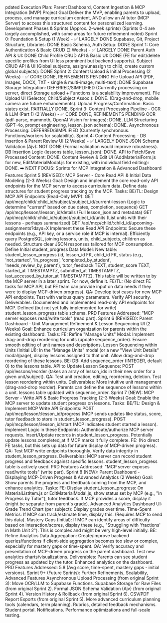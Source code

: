 pdated Execution Plan: Parent Dashboard, Content Ingestion & MCP Integration (MVP)
Project Goal
Deliver the MVP, enabling parents to upload, process, and manage curriculum content, AND allow an AI tutor (MCP Server) to access this structured content for personalized learning.
Development Phases & Sprints (Approx. 2-week sprints)
(Sprints 0-4 are largely accomplished, with some areas for future refinement noted)
Sprint 0: Foundation & Setup (1 Week) - ✅ LARGELY DONE
Supabase, Git, Project Structure, Libraries: DONE
Basic Schema, Auth Setup: DONE
Sprint 1: Core Authentication & Basic CRUD (2 Weeks) - ✅ LARGELY DONE
Parent Auth API & UI: DONE
Child Profile CRUD API & Basic UI: DONE (FE for edit/delete specific profiles from UI less prominent but backend supports).
Subject CRUD API & UI (Global subjects, assign/unassign to child, create custom global subjects): DONE
Sprint 2: Content Upload & Initial Processing (2 Weeks) - ✅ CORE DONE, REFINEMENTS PENDING
File Upload API (PDF, Images, DOCX, TXT - single & multi-image, multi-text): DONE
Supabase Storage Integration: DEFERRED/SIMPLIFIED (Currently processing on server, direct Storage upload + Functions is a scalability improvement).
File Upload UI (Selector, Child/Subject Assoc.): DONE. (Drag-and-drop, mobile camera are future enhancements).
Upload Progress/Confirmation: Basic states exist. PARTIALLY DONE.
Sprint 3: Content Processing Pipeline - OCR & LLM (Part 1) (2 Weeks) - ✅ CORE DONE, REFINEMENTS PENDING
OCR (pdf-parse, mammoth, OpenAI Vision for images): DONE.
LLM Structuring (GPT-4o, prompt engineering, lesson_json schema): DONE.
Asynchronous Processing: DEFERRED/SIMPLIFIED (Currently synchronous. Functions/workers for scalability).
Sprint 4: Content Processing - DB Insertion & Parent Review UI (2 Weeks) - ✅ LARGELY DONE
JSON Schema Validation (Ajv): NOT DONE (Formal validation would improve robustness).
DB Insertion Logic (lessons table, lesson_json): DONE.
API to Fetch/Save Processed Content: DONE.
Content Review & Edit UI (AddMaterialForm.js for new, EditMaterialModal.js for existing, with individual field editing): DONE.
➡️ NEXT FOCUS: Sprints for MCP Integration & Advanced Dashboard Features
Sprint 5 (REVISED): MCP Server - Core Read API & Initial Data Modeling (2-3 Weeks)
Goal: Design and implement the core read-only API endpoints for the MCP server to access curriculum data. Define data structures for student progress tracking by the MCP.
Tasks:
BE/TL:
Design MCP API Endpoints (Read-Only MVP):
GET /api/mcp/child/:child_id/subject/:subject_id/current-lesson (Logic to determine "current" based on due dates, completion, sequence)
GET /api/mcp/lesson/:lesson_id/details (Full lesson_json and metadata)
GET /api/mcp/child/:child_id/subject/:subject_id/units (List units with their lessons - perhaps summarized)
GET /api/mcp/child/:child_id/upcoming-assignments?days=X
Implement these Read API Endpoints:
Secure these endpoints (e.g., API key, or a service role if MCP is internal).
Efficiently query PostgreSQL, joining lessons, units, child_subjects, children as needed.
Structure clear JSON responses tailored for MCP consumption.
Define Initial student_progress Data Model:
New table: student_lesson_progress (id, lesson_id FK, child_id FK, status (e.g., 'not_started', 'in_progress', 'completed_by_student', 'needs_review_by_parent'), tutor_feedback TEXT, student_score TEXT, started_at TIMESTAMPTZ, submitted_at TIMESTAMPTZ, last_accessed_by_tutor_at TIMESTAMPTZ).
This table will be written to by the MCP server in a later sprint. For now, define it.
FE/TL:
(No direct FE tasks for MCP API, but FE team can provide input on data needs if they were to display MCP-driven progress).
QA:
Develop test cases for new MCP API endpoints.
Test with various query parameters.
Verify API security.
Deliverables:
Documented and implemented read-only API endpoints for MCP.
Defined (but not yet fully implemented for write) student_lesson_progress table schema.
PRD Features Addressed: "MCP server exposes read/write tools" (read part).
Sprint 6 (REVISED): Parent Dashboard - Unit Management Refinement & Lesson Sequencing UI (2 Weeks)
Goal: Enhance curriculum organization for parents within the existing dashboard.
Tasks:
FE:
Refine "Manage Units" Modal:
Implement drag-and-drop reordering for units (update sequence_order).
Ensure smooth editing of unit names and descriptions.
Lesson Sequencing within Units (Initial UI):
In the "Manage Units" modal (or a new "View Unit Details" modal/page), display lessons assigned to that unit.
Allow drag-and-drop reordering of these lessons.
BE:
DB: Add sequence_order (INTEGER, default 0) to the lessons table.
API to Update Lesson Sequence:
POST /api/lessons/reorder (takes an array of lesson_ids in their new order for a given unit/subject).
QA:
Test unit creation, editing, reordering, deletion.
Test lesson reordering within units.
Deliverables:
More intuitive unit management (drag-and-drop reorder).
Parents can define the sequence of lessons within a unit.
lessons table updated with sequence_order.
Sprint 7 (NEW): MCP Server - Write API & Basic Progress Tracking (2-3 Weeks)
Goal: Enable the MCP server to update student progress on lessons.
Tasks:
BE/TL:
Design & Implement MCP Write API Endpoints:
POST /api/mcp/lesson/:lesson_id/progress (MCP sends updates like status, score, tutor feedback to store in student_lesson_progress).
POST /api/mcp/lesson/:lesson_id/start (MCP indicates student started a lesson).
Implement Logic in these Endpoints:
Authenticate/authorize MCP server requests.
Insert/Update records in student_lesson_progress.
Potentially update lessons.completed_at if MCP marks it fully complete.
FE:
(No direct FE tasks, but this sets up data for future display of MCP-driven progress).
QA:
Test MCP write endpoints thoroughly.
Verify data integrity in student_lesson_progress.
Deliverables:
MCP server can record student progress and feedback against specific lessons.
student_lesson_progress table is actively used.
PRD Features Addressed: "MCP server exposes read/write tools" (write part).
Sprint 8 (NEW): Parent Dashboard - Displaying MCP-Driven Progress & Advanced Analytics (2 Weeks)
Goal: Show parents the progress and feedback coming from the MCP, and enhance analytics.
Tasks:
FE:
Display student_lesson_progress:
On MaterialListItem.js or EditMaterialModal.js, show status set by MCP (e.g., "In Progress by Tutor"), tutor feedback.
If MCP provides a score, display it (might be separate from parent's grade).
Advanced Analytics Dashboard UI:
Grade Trend Chart (per subject): Display grades over time.
Time-Spent Metrics: If MCP can track/estimate time, display this. (Requires MCP to send this data).
Mastery Gaps (Initial): If MCP can identify areas of difficulty based on interaction/scores, display these (e.g., "Struggling with 'fractions' in Math Unit 2"). This is complex and might be very high-level initially.
BE:
Refine Analytics Data Aggregation: Create/improve backend queries/functions if client-side aggregation becomes too slow or complex, especially for mastery gaps or time-spent.
QA:
Verify accuracy and presentation of MCP-driven progress on the parent dashboard.
Test new analytics charts/visualizations.
Deliverables:
Parents can see student progress as updated by the tutor.
Enhanced analytics on the dashboard.
PRD Features Addressed: 5.8 (Avg score, time-spent, mastery gaps - initial versions).
Sprint 9+ (Future Sprints): Further Refinements, Scalability, Advanced Features
Asynchronous Upload Processing (from original Sprint 3): Move OCR/LLM to Supabase Functions.
Supabase Storage for Raw Files (from original Sprint 2).
Formal JSON Schema Validation (Ajv) (from original Sprint 4).
Version History & Rollback (from original Sprint 6).
CSV/PDF Report Exports (from original Sprint 5).
More advanced curriculum planning tools (calendars, term planning).
Rubrics, detailed feedback mechanisms.
Student portal.
Notifications.
Performance optimizations and full-scale testing.